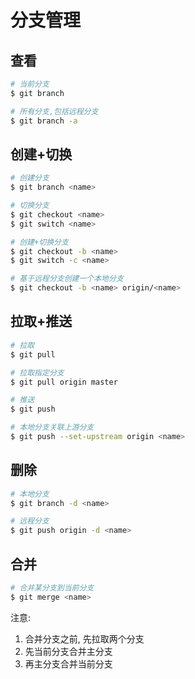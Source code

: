 # 分支管理

## 查看

```bash
# 当前分支
$ git branch

# 所有分支,包括远程分支
$ git branch -a

```

## 创建+切换

```bash
# 创建分支
$ git branch <name>

# 切换分支
$ git checkout <name>
$ git switch <name>

# 创建+切换分支
$ git checkout -b <name>
$ git switch -c <name>

# 基于远程分支创建一个本地分支
$ git checkout -b <name> origin/<name>
```

## 拉取+推送

```bash
# 拉取
$ git pull

# 拉取指定分支
$ git pull origin master

# 推送
$ git push

# 本地分支关联上游分支
$ git push --set-upstream origin <name>
```


## 删除

```bash
# 本地分支
$ git branch -d <name>

# 远程分支
$ git push origin -d <name>
```

## 合并

```bash
# 合并某分支到当前分支
$ git merge <name>
```

注意: 
1. 合并分支之前, 先拉取两个分支
2. 先当前分支合并主分支
3. 再主分支合并当前分支


